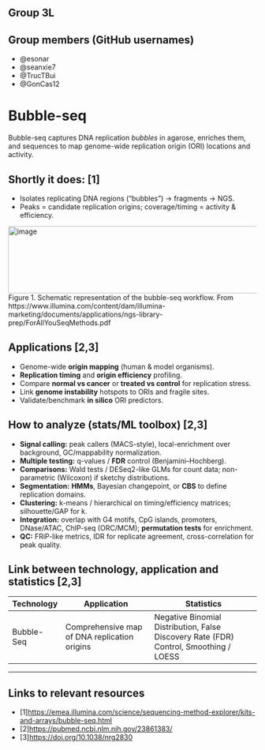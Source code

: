 ## Group 3L
## Group members (GitHub usernames)
- @esonar
- @seanxie7
- @TrucTBui
- @GonCas12


# Bubble-seq

Bubble-seq captures DNA replication *bubbles* in agarose, enriches them, and sequences to map genome-wide replication origin (ORI) locations and activity.

## Shortly it does: [1]
- Isolates replicating DNA regions (“bubbles”) → fragments → NGS.
- Peaks = candidate replication origins; coverage/timing = activity & efficiency.

<img width="1607" height="136" alt="image" src="https://github.com/user-attachments/assets/b641b6e9-0f6d-40c6-86ee-6956056253b1" />
Figure 1. Schematic representation of the bubble-seq workflow. From https://www.illumina.com/content/dam/illumina-marketing/documents/applications/ngs-library-prep/ForAllYouSeqMethods.pdf

## Applications [2,3]
- Genome-wide **origin mapping** (human & model organisms).
- **Replication timing** and **origin efficiency** profiling.
- Compare **normal vs cancer** or **treated vs control** for replication stress.
- Link **genome instability** hotspots to ORIs and fragile sites.
- Validate/benchmark **in silico** ORI predictors.

## How to analyze (stats/ML toolbox) [2,3]
- **Signal calling:** peak callers (MACS-style), local-enrichment over background, GC/mappability normalization.
- **Multiple testing:** q-values / **FDR** control (Benjamini–Hochberg).
- **Comparisons:** Wald tests / DESeq2-like GLMs for count data; non-parametric (Wilcoxon) if sketchy distributions.
- **Segmentation:** **HMMs**, Bayesian changepoint, or **CBS** to define replication domains.
- **Clustering:** k-means / hierarchical on timing/efficiency matrices; silhouette/GAP for k.
- **Integration:** overlap with G4 motifs, CpG islands, promoters, DNase/ATAC, ChIP-seq (ORC/MCM); **permutation tests** for enrichment.
- **QC:** FRiP-like metrics, IDR for replicate agreement, cross-correlation for peak quality.

## Link between technology, application and statistics [2,3]

| Technology | Application | Statistics |
| --- | --- | --- |
| Bubble-Seq | Comprehensive map of DNA replication origins | Negative Binomial Distribution, False Discovery Rate (FDR) Control, Smoothing / LOESS |

---
## Links to relevant resources
- [1]https://emea.illumina.com/science/sequencing-method-explorer/kits-and-arrays/bubble-seq.html
- [2]https://pubmed.ncbi.nlm.nih.gov/23861383/
- [3]https://doi.org/10.1038/nrg2830

